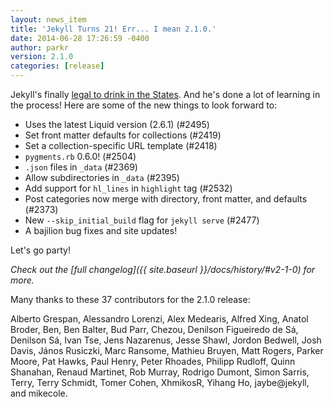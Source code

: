 ```yaml
---
layout: news_item
title: 'Jekyll Turns 21! Err... I mean 2.1.0.'
date: 2014-06-28 17:26:59 -0400
author: parkr
version: 2.1.0
categories: [release]
---
```


Jekyll's finally [legal to drink in the States](http://en.wikipedia.org/wiki/Legal_drinking_age).
And he's done a lot of learning in the process! Here are some of the new
things to look forward to:

- Uses the latest Liquid version (2.6.1) (#2495)
- Set front matter defaults for collections (#2419)
- Set a collection-specific URL template (#2418)
- `pygments.rb` 0.6.0! (#2504)
- `.json` files in `_data` (#2369)
- Allow subdirectories in `_data` (#2395)
- Add support for `hl_lines` in `highlight` tag (#2532)
- Post categories now merge with directory, front matter, and defaults (#2373)
- New `--skip_initial_build` flag for `jekyll serve` (#2477)
- A bajilion bug fixes and site updates!

Let's go party!

*Check out the [full changelog]({{ site.baseurl }}/docs/history/#v2-1-0) for more.*

Many thanks to these 37 contributors for the 2.1.0 release:

Alberto Grespan, Alessandro Lorenzi, Alex Medearis, Alfred Xing, Anatol Broder, Ben, Ben Balter, Bud Parr, Chezou, Denilson Figueiredo de Sá, Denilson Sá, Ivan Tse, Jens Nazarenus, Jesse Shawl, Jordon Bedwell, Josh Davis, János Rusiczki, Marc Ransome, Mathieu Bruyen, Matt Rogers, Parker Moore, Pat Hawks, Paul Henry, Peter Rhoades, Philipp Rudloff, Quinn Shanahan, Renaud Martinet, Rob Murray, Rodrigo Dumont, Simon Sarris, Terry, Terry Schmidt, Tomer Cohen, XhmikosR, Yihang Ho, jaybe@jekyll, and mikecole.
